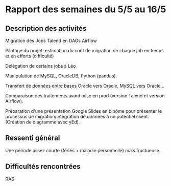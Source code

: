 # Rapport des semaines du 5/5 au 16/5
## Description des activités
Migration des Jobs Talend en DAGs Airflow

Pilotage du projet: estimation du coût de migration de chaque job en temps et en efforts (difficulté)

Délégation de certains jobs à Léo

Manipulation de MySQL, OracleDB, Python (pandas).

Transfert de données entre bases Oracle vers Oracle, MySQL vers Oracle...

Comparaison des traitements avant mise en prod (version Talend et version Airflow).

Préparation d'une présentation Google Slides en binôme pour présenter le processus de migration/intégration de données à un potentiel client. (Création de diagramme avec yEd).

## Ressenti général
Une période assez courte (fériés + maladie personnelle) mais fructueuse.

## Difficultés rencontrées
RAS
